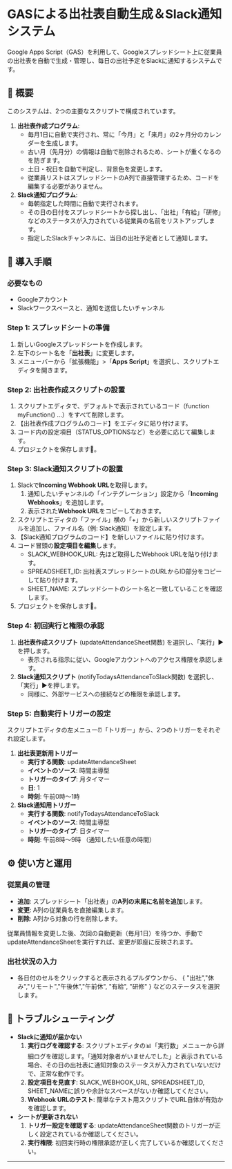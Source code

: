 

# **GASによる出社表自動生成＆Slack通知システム**

Google Apps Script（GAS）を利用して、Googleスプレッドシート上に従業員の出社表を自動で生成・管理し、毎日の出社予定をSlackに通知するシステムです。

## **📖 概要**

このシステムは、2つの主要なスクリプトで構成されています。

1. **出社表作成プログラム**:  
   * 毎月1日に自動で実行され、常に「今月」と「来月」の2ヶ月分のカレンダーを生成します。  
   * 古い月（先月分）の情報は自動で削除されるため、シートが重くなるのを防ぎます。  
   * 土日・祝日を自動で判定し、背景色を変更します。  
   * 従業員リストはスプレッドシートのA列で直接管理するため、コードを編集する必要がありません。  
2. **Slack通知プログラム**:  
   * 毎朝指定した時間に自動で実行されます。  
   * その日の日付をスプレッドシートから探し出し、「出社」「有給」「研修」などのステータスが入力されている従業員の名前をリストアップします。  
   * 指定したSlackチャンネルに、当日の出社予定者として通知します。

## **🚀 導入手順**

### **必要なもの**

* Googleアカウント  
* Slackワークスペースと、通知を送信したいチャンネル

### **Step 1: スプレッドシートの準備**

1. 新しいGoogleスプレッドシートを作成します。  
2. 左下のシート名を「**出社表**」に変更します。  
3. メニューバーから「拡張機能」\>「**Apps Script**」を選択し、スクリプトエディタを開きます。

### **Step 2: 出社表作成スクリプトの設置**

1. スクリプトエディタで、デフォルトで表示されているコード（function myFunction() ...）をすべて削除します。  
2. 【出社表作成プログラムのコード】をエディタに貼り付けます。  
3. コード内の設定項目（STATUS\_OPTIONSなど）を必要に応じて編集します。  
4. プロジェクトを保存します💾。

### **Step 3: Slack通知スクリプトの設置**

1. Slackで**Incoming Webhook URL**を取得します。  
   1. 通知したいチャンネルの「インテグレーション」設定から「**Incoming Webhooks**」を追加します。  
   2. 表示された**Webhook URL**をコピーしておきます。  
2. スクリプトエディタの「ファイル」横の「+」から新しいスクリプトファイルを追加し、ファイル名（例: Slack通知）を設定します。  
3. 【Slack通知プログラムのコード】を新しいファイルに貼り付けます。  
4. コード冒頭の**設定項目を編集**します。  
   * SLACK\_WEBHOOK\_URL: 先ほど取得したWebhook URLを貼り付けます。  
   * SPREADSHEET\_ID: 出社表スプレッドシートのURLからID部分をコピーして貼り付けます。  
   * SHEET\_NAME: スプレッドシートのシート名と一致していることを確認します。  
5. プロジェクトを保存します💾。

### **Step 4: 初回実行と権限の承認**

1. **出社表作成スクリプト** (updateAttendanceSheet関数) を選択し、「実行」▶を押します。  
   * 表示される指示に従い、Googleアカウントへのアクセス権限を承認します。  
2. **Slack通知スクリプト** (notifyTodaysAttendanceToSlack関数) を選択し、「実行」▶を押します。  
   * 同様に、外部サービスへの接続などの権限を承認します。

### **Step 5: 自動実行トリガーの設定**

スクリプトエディタの左メニュー⏰「トリガー」から、2つのトリガーをそれぞれ設定します。

1. **出社表更新用トリガー**  
   * **実行する関数**: updateAttendanceSheet  
   * **イベントのソース**: 時間主導型  
   * **トリガーのタイプ**: 月タイマー  
   * **日**: 1  
   * **時刻**: 午前0時～1時  
2. **Slack通知用トリガー**  
   * **実行する関数**: notifyTodaysAttendanceToSlack  
   * **イベントのソース**: 時間主導型  
   * **トリガーのタイプ**: 日タイマー  
   * **時刻**: 午前8時～9時 （通知したい任意の時間）

## **⚙️ 使い方と運用**

### **従業員の管理**

* **追加**: スプレッドシート「出社表」の**A列の末尾に名前を追加**します。  
* **変更**: A列の従業員名を直接編集します。  
* **削除**: A列から対象の行を削除します。

従業員情報を変更した後、次回の自動更新（毎月1日）を待つか、手動でupdateAttendanceSheetを実行すれば、変更が即座に反映されます。

### **出社状況の入力**

* 各日付のセルをクリックすると表示されるプルダウンから、 { "出社","休み","リモート","午後休","午前休", "有給", "研修" } などのステータスを選択します。

## **🔧 トラブルシューティング**

* **Slackに通知が届かない**  
  1. **実行ログを確認する**: スクリプトエディタの📊「実行数」メニューから詳細ログを確認します。「通知対象者がいませんでした」と表示されている場合、その日の出社表に通知対象のステータスが入力されていないだけで、正常な動作です。  
  2. **設定項目を見直す**: SLACK\_WEBHOOK\_URL, SPREADSHEET\_ID, SHEET\_NAMEに誤りや余計なスペースがないか確認してください。  
  3. **Webhook URLのテスト**: 簡単なテスト用スクリプトでURL自体が有効かを確認します。  
* **シートが更新されない**  
  1. **トリガー設定を確認する**: updateAttendanceSheet関数のトリガーが正しく設定されているか確認してください。  
  2. **実行権限**: 初回実行時の権限承認が正しく完了しているか確認してください。

---

